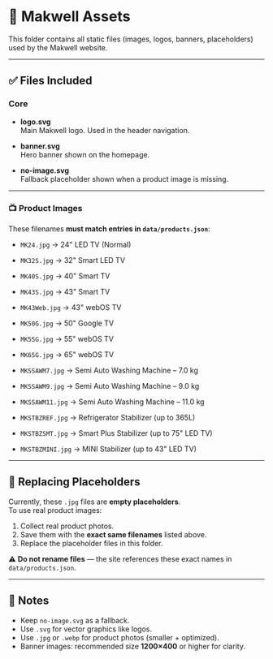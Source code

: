 # 📂 Makwell Assets

This folder contains all static files (images, logos, banners, placeholders) used by the Makwell website.

---

## ✅ Files Included

### Core
- **logo.svg**  
  Main Makwell logo. Used in the header navigation.
  
- **banner.svg**  
  Hero banner shown on the homepage.
  
- **no-image.svg**  
  Fallback placeholder shown when a product image is missing.

---

### 📺 Product Images

These filenames **must match entries in `data/products.json`**:

- `MK24.jpg` → 24" LED TV (Normal)  
- `MK32S.jpg` → 32" Smart LED TV  
- `MK40S.jpg` → 40" Smart TV  
- `MK43S.jpg` → 43" Smart TV  
- `MK43Web.jpg` → 43" webOS TV  
- `MK50G.jpg` → 50" Google TV  
- `MK55G.jpg` → 55" webOS TV  
- `MK65G.jpg` → 65" webOS TV  

- `MKSSAWM7.jpg` → Semi Auto Washing Machine – 7.0 kg  
- `MKSSAWM9.jpg` → Semi Auto Washing Machine – 9.0 kg  
- `MKSSAWM11.jpg` → Semi Auto Washing Machine – 11.0 kg  

- `MKSTBZREF.jpg` → Refrigerator Stabilizer (up to 365L)  
- `MKSTBZSMT.jpg` → Smart Plus Stabilizer (up to 75" LED TV)  
- `MKSTBZMINI.jpg` → MINI Stabilizer (up to 43" LED TV)  

---

## 🔄 Replacing Placeholders

Currently, these `.jpg` files are **empty placeholders**.  
To use real product images:

1. Collect real product photos.  
2. Save them with the **exact same filenames** listed above.  
3. Replace the placeholder files in this folder.  

⚠️ **Do not rename files** — the site references these exact names in `data/products.json`.

---

## 📌 Notes
- Keep `no-image.svg` as a fallback.  
- Use `.svg` for vector graphics like logos.  
- Use `.jpg` or `.webp` for product photos (smaller + optimized).  
- Banner images: recommended size **1200×400** or higher for clarity.  
